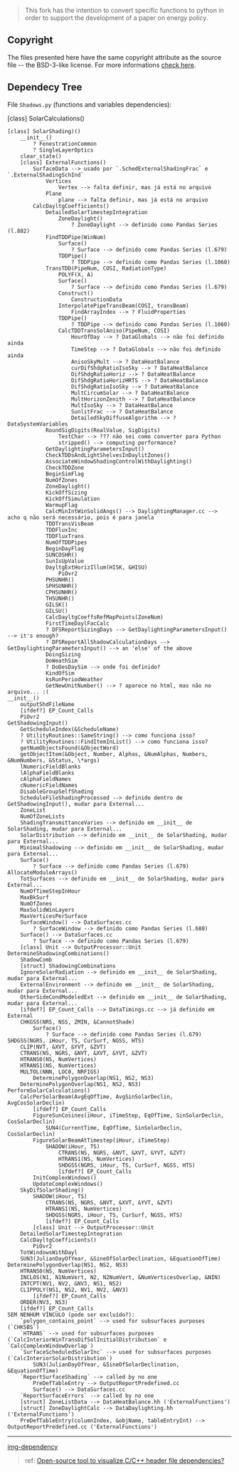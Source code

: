 > This fork has the intention to convert specific functions to python in order to support the development of a paper on energy policy.

## Copyright

The files presented here have the same copyright attribute as the source file -- the BSD-3-like license.
For more informations [check here](https://github.com/NREL/EnergyPlus#license--contributing-development-).

## Dependecy Tree

File `Shadows.py` (functions and variables dependencies):

[class] SolarCalculations()

	[class] SolarShading)()
		__init__()
    	    ? FenestrationCommon
    	    ? SingleLayerOptics
		clear_state()
		[class] ExternalFunctions()
		    SurfaceData --> usado por `.SchedExternalShadingFrac` e `.ExternalShadingSchInd`
		    	Vertices
		    		Vertex --> falta definir, mas já está no arquivo
		    	Plane
		    		plane --> falta definir, mas já está no arquivo
			CalcDayltgCoefficients()
				DetailedSolarTimestepIntegration
					ZoneDaylight()
						? ZoneDaylight --> definido como Pandas Series (l.882)
				FindTDDPipe(WinNum)
					Surface()
						? Surface --> definido como Pandas Series (l.679)
					TDDPipe()
						? TDDPipe --> definido como Pandas Series (l.1060)
				TransTDD(PipeNum, COSI, RadiationType)
					POLYF(X, A)
					Surface()
						? Surface --> definido como Pandas Series (l.679)
					Construct()
						ConstructionData
					InterpolatePipeTransBeam(COSI, transBeam)
						FindArrayIndex --> ? FluidProperties
					TDDPipe()
						? TDDPipe --> definido como Pandas Series (l.1060)
					CalcTDDTransSolAniso(PipeNum, COSI)
						HourOfDay --> ? DataGlobals --> não foi definido ainda
        				TimeStep --> ? DataGlobals --> não foi definido ainda
        				AnisoSkyMult --> ? DataHeatBalance
				        curDifShdgRatioIsoSky --> ? DataHeatBalance
				        DifShdgRatioHoriz --> ? DataHeatBalance
				        DifShdgRatioHorizHRTS --> ? DataHeatBalance
				        DifShdgRatioIsoSky --> ? DataHeatBalance
				        MultCircumSolar --> ? DataHeatBalance
				        MultHorizonZenith --> ? DataHeatBalance
				        MultIsoSky --> ? DataHeatBalance
				        SunlitFrac --> ? DataHeatBalance
				        DetailedSkyDiffuseAlgorithm --> ? DataSystemVariables
				RoundSigDigits(RealValue, SigDigits)
					TestChar --> ??? não sei como converter para Python
					stripped() --> computing performance?
				GetDaylightingParametersInput()				
				CheckTDDsAndLightShelvesInDaylitZones()
				AssociateWindowShadingControlWithDaylighting()
				CheckTDDZone
				BeginSimFlag
				NumOfZones
				ZoneDaylight()
				KickOffSizing
				KickOffSimulation
				WarmupFlag
				CalcMinIntWinSolidAngs() --> DaylightingManager.cc --> acho q não será necessário, pois é para janela
				TDDTransVisBeam
				TDDFluxInc
				TDDFluxTrans
				NumOfTDDPipes
				BeginDayFlag
				SUNCOSHR()
				SunIsUpValue
				DayltgExtHorizIllum(HISK, &HISU)
					PiOvr2
				PHSUNHR()
				SPHSUNHR()
				CPHSUNHR()
				THSUNHR()
				GILSK()
				GILSU()
				CalcDayltgCoeffsRefMapPoints(ZoneNum)
				FirstTimeDaylFacCalc
				? DFSReportSizingDays --> GetDaylightingParametersInput() --> it's enough?
				? DFSReportAllShadowCalculationDays --> GetDaylightingParametersInput() --> an 'else' of the above
				DoingSizing
				DoWeathSim
				? DoDesDaySim --> onde foi definido?
				KindOfSim
				ksRunPeriodWeather
				GetNewUnitNumber() --> ? aparece no html, mas não no arquivo... :(			
	__init__()
		outputShdFileName
		[ifdef?] EP_Count_Calls
		PiOvr2		
	GetShadowingInput()
		GetScheduleIndex(&ScheduleName)
        ? UtilityRoutines::SameString() --> como funciona isso?
        ? UtilityRoutines::FindItemInList() --> como funciona isso?
	    getNumObjectsFound(&ObjectWord)
	    getObjectItem(&Object, Number, Alphas, &NumAlphas, Numbers, &NumNumbers, &Status, \*args)
	    lNumericFieldBlanks
        lAlphaFieldBlanks
        cAlphaFieldNames
        cNumericFieldNames
        DisableGroupSelfShading
		ScheduleFileShadingProcessed --> definido dentro de GetShadowingInput(), mudar para External...
		ZoneList
		NumOfZoneLists
		ShadingTransmittanceVaries --> definido em __init__ de SolarShading, mudar para External...
		SolarDistribution --> definido em __init__ de SolarShading, mudar para External...
		MinimalShadowing --> definido em __init__ de SolarShading, mudar para External...
		Surface()
			? Surface --> definido como Pandas Series (l.679)			
	AllocateModuleArrays()
		TotSurfaces --> definido em __init__ de SolarShading, mudar para External...
		NumOfTimeStepInHour
		MaxBkSurf
		NumOfZones
		MaxSolidWinLayers
		MaxVerticesPerSurface
		SurfaceWindow() --> DataSurfaces.cc
			? SurfaceWindow --> definido como Pandas Series (l.680)
		Surface() --> DataSurfaces.cc
			? Surface --> definido como Pandas Series (l.679)
		[class] Unit --> OutputProcessor::Unit		
	DetermineShadowingCombinations()
		ShadowComb
		[struct] ShadowingCombinations
		IgnoreSolarRadiation --> definido em __init__ de SolarShading, mudar para External...
		ExternalEnvironment --> definido em __init__ de SolarShading, mudar para External...
		OtherSideCondModeledExt --> definido em __init__ de SolarShading, mudar para External...
		[ifdef?] EP_Count_Calls --> DataTimings.cc --> já definido em External
		CHKGSS(NRS, NSS, ZMIN, &CannotShade)
		    Surface()
		    	? Surface --> definido como Pandas Series (l.679)
	SHDGSS(NGRS, iHour, TS, CurSurf, NGSS, HTS)
		CLIP(NVT, &XVT, &YVT, &ZVT)
		CTRANS(NS, NGRS, &NVT, &XVT, &YVT, &ZVT)
		HTRANS0(NS, NumVertices)
		HTRANS1(NS, NumVertices)
		MULTOL(NNN, LOC0, NRFIGS)
			DeterminePolygonOverlap(NS1, NS2, NS3)
		DeterminePolygonOverlap(NS1, NS2, NS3)	
	PerformSolarCalculations()
		CalcPerSolarBeam(AvgEqOfTime, AvgSinSolarDeclin, AvgCosSolarDeclin)
			[ifdef?] EP_Count_Calls
			FigureSunCosines(iHour, iTimeStep, EqOfTime, SinSolarDeclin, CosSolarDeclin)
				SUN4(CurrentTime, EqOfTime, SinSolarDeclin, CosSolarDeclin)
			FigureSolarBeamAtTimestep(iHour, iTimeStep)
				SHADOW(iHour, TS)
					CTRANS(NS, NGRS, &NVT, &XVT, &YVT, &ZVT)
					HTRANS1(NS, NumVertices)
					SHDGSS(NGRS, iHour, TS, CurSurf, NGSS, HTS)
					[ifdef?] EP_Count_Calls
			InitComplexWindows()
			UpdateComplexWindows()
		SkyDifSolarShading()
			SHADOW(iHour, TS)
				CTRANS(NS, NGRS, &NVT, &XVT, &YVT, &ZVT)
				HTRANS1(NS, NumVertices)
				SHDGSS(NGRS, iHour, TS, CurSurf, NGSS, HTS)
				[ifdef?] EP_Count_Calls
			[class] Unit --> OutputProcessor::Unit
		DetailedSolarTimestepIntegration
		CalcDayltgCoefficients()
			PiOvr2
		TotWindowsWithDayl
		SUN3(JulianDayOfYear, &SineOfSolarDeclination, &EquationOfTime)
	DeterminePolygonOverlap(NS1, NS2, NS3)
		HTRANS0(NS, NumVertices)
		INCLOS(N1, N1NumVert, N2, N2NumVert, &NumVerticesOverlap, &NIN)
		INTCPT(NV1, NV2, &NV3, NS1, NS2)
		CLIPPOLY(NS1, NS2, NV1, NV2, &NV3)
			[ifdef?] EP_Count_Calls
		ORDER(NV3, NS3)
		[ifdef?] EP_Count_Calls
	SEM NENHUM VÍNCULO (pode ser excluído?):
		`polygon_contains_point` --> used for subsurfaces purposes (`CHKSBS`)
		`HTRANS` --> used for subsurfaces purposes (`CalcInteriorWinTransDifSolInitialDistribution` e `CalcComplexWindowOverlap`)
		`SurfaceScheduledSolarInc` --> used for subsurfaces purposes (`CalcInteriorSolarDistribution`)
			SUN3(JulianDayOfYear, &SineOfSolarDeclination, &EquationOfTime)
		`ReportSurfaceShading` --> called by no one
			PreDefTableEntry --> OutputReportPredefined.cc
			Surface() --> DataSurfaces.cc
		`ReportSurfaceErrors` --> called by no one
		[struct] ZoneListData --> DataHeatBalance.hh ('ExternalFunctions')
		[struct] ZoneDaylightCalc --> DataDaylighting.hh ('ExternalFunctions')
		PreDefTableEntry(columnIndex, &objName, tableEntryInt) --> OutputReportPredefined.cc ('ExternalFunctions')


---

[img-dependency](https://realtimeboard.com/app/board/o9J_k06IFRE=/?moveToWidget=3074457346456838114)

> ref: [Open-source tool to visualize C/C++ header file dependencies?](https://stackoverflow.com/questions/1190597/open-source-tool-to-visualize-c-c-header-file-dependencies)
